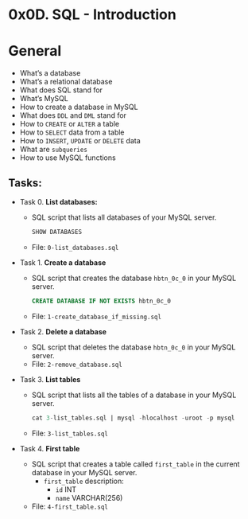 # 0x0D. SQL - Introduction

# General
* What’s a database
* What’s a relational database
* What does SQL stand for
* What’s MySQL
* How to create a database in MySQL
* What does `DDL` and `DML` stand for
* How to `CREATE` or `ALTER` a table
* How to `SELECT` data from a table
* How to `INSERT`, `UPDATE` or `DELETE` data
* What are `subqueries`
* How to use MySQL functions

## Tasks:
+ Task 0. **List databases:**
  * SQL script that lists all databases of your MySQL server.
    ```sql
    SHOW DATABASES
    ```
  * File: `0-list_databases.sql`

+ Task 1. **Create a database**
  * SQL script that creates the database `hbtn_0c_0` in your MySQL server.
    ```sql
    CREATE DATABASE IF NOT EXISTS hbtn_0c_0
    ```
  * File: `1-create_database_if_missing.sql`

+ Task 2. **Delete a database**
  * SQL script that deletes the database `hbtn_0c_0` in your MySQL server.
  * File: `2-remove_database.sql`

+ Task 3. **List tables**
  * SQL script that lists all the tables of a database in your MySQL server.
    ```sql
    cat 3-list_tables.sql | mysql -hlocalhost -uroot -p mysql
    ```
  * File: `3-list_tables.sql`

+ Task 4. **First table**
  * SQL script that creates a table called `first_table` in the current database in your MySQL server.
    * `first_table` description:
      * `id` INT
      * `name` VARCHAR(256)
  * File: `4-first_table.sql`

